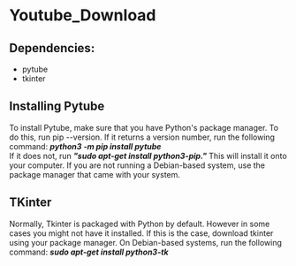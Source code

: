 # Youtube_Download


<h2>Dependencies:</h2>
  <ul>
  <li> pytube</li>
  <li>tkinter</li>
</ul>
<h2>Installing Pytube</h2>
<p>
To install Pytube, make sure that you have Python's package manager. To do this, run pip --version. If it returns a version number, run the following command:
<i><b>python3 -m pip install pytube</b></i><br>
If it does not, run <i><b>"sudo apt-get install python3-pip."</b></i> This will install it onto your computer. If you are not running a Debian-based system, use the package manager that came with your system.
</p>

<h2>TKinter</h2>
<p>
Normally, Tkinter is packaged with Python by default. However in some cases you might not have it installed. If this is the case, download tkinter using your package manager. On Debian-based systems, run the following command:
<i><b>sudo apt-get install python3-tk</b></i>
</p>
